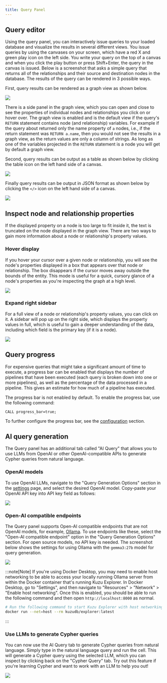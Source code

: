 ```yaml
---
title: Query Panel
---
```


## Query editor

Using the query panel, you can interactively issue queries to your loaded database
and visualize the results in several different views. You issue queries by using
the canvases on your screen, which have a red X and green play icon on the left side.
You write your query on the top of a canvas and when you click the play button or press Shift+Enter,
the query in the canvas is issued.
Below is a screenshot that asks a simple query that returns all of the relationships
and their source and destination nodes in the database. The results of the query can
be rendered in 3 possible ways.

First, query results can be rendered as a graph view as shown below.

<img src="/img/visualization/query-result-graph-view.png" />

There is a side panel in the graph view, which you can open and close to see the properties of
individual nodes and relationships you click on or hover over. The graph view is enabled
and is the default view if the query's `RETURN` statement contains node (and relationship) variables.
For example if the query about returned only the name property of `a` nodes, i.e.,
if the return statement was `RETURN a.name`, then you would not see the results in a graph view,
as the return values are only a column of strings. As long as one of the variables projected
in the `RETURN` statement is a node you will get by default a graph view.

Second, query results can be output as a table as shown below by clicking the table icon on the left hand
side of a canvas.

<img src="/img/visualization/query-result-table-view.png" />

Finally query results can be output in JSON format as shown below by clicking the `</>` icon on the
left hand side of a canvas.

<img src="/img/visualization/query-result-json-view.png" />

## Inspect node and relationship properties

If the displayed property on a node is too large to fit inside it, the text is truncated on the node
displayed in the graph view. There are two ways to gain more information about a node or relationship's
property values.

### Hover display

If you hover your cursor over a given node or relationship, you will see the node's properties displayed
in a box that appears over that node or relationship. The box disappears if the cursor moves away outside
the bounds of the entity. This mode is useful for a quick, cursory glance of a node's properties as
you're inspecting the graph at a high level.

<img src="/img/visualization/expand-hover-view.png" />

### Expand right sidebar

For a full view of a node or relationship's property values, you can click on it. A sidebar will pop up on
the right side, which displays the property values in full, which is useful to gain a deeper understanding
of the data, including which field is the primary key (if it is a node).

<img src="/img/visualization/expand-sidebar.png" />

## Query progress

For expensive queries that might take a significant amount of time to execute, a progress bar can be enabled that displays
the number of pipelines that have been executed (each query is broken down into one or more pipelines), 
as well as the percentage of the data processed in a pipeline. This gives an estimate for how much of a pipeline
has executed.

The progress bar is not enabled by default. To enable the progress bar, use the following command:

```cypher
CALL progress_bar=true;
```

To further configure the progress bar, see the [configuration](/cypher/configuration) section.

## AI query generation

The Query panel has an additional tab called "AI Query" that allows you to use LLMs from OpenAI or other OpenAI-compatible
APIs to generate Cypher queries from natural language.

### OpenAI models

To use OpenAI LLMs, navigate to the "Query Generation Options" section in the [settings](/cypher/visualization/kuzu-explorer/settings-panel) page,
and select the desired OpenAI model. Copy-paste your OpenAI API key into API key field as follows:

<img src="/img/visualization/ai-query-2.png" />

### Open-AI compatible endpoints

The Query panel supports Open-AI compatible endpoints that are not OpenAI models, for example, [Ollama](https://ollama.com/).
To use endpoints like these, select the "Open-AI compatible endpoint" option in the "Query Generation Options" section.
For open source models, no API key is needed. The screenshot below shows the settings for using Ollama with the `gemma3:27b` model
for query generation.

<img src="/img/visualization/ai-query-1.png" />

:::note[Note]
If you're using Docker Desktop, you may need to enable host networking to be able to access your locally running Ollama server
from within the Docker container that's running Kuzu Explorer. In Docker Desktop, go to "Settings", and then navigate to "Resources" > "Network" > "Enable host networking".
Once this is enabled, you should be able to run the following command and then open `http://localhost:8000` as normal.
```bash
# Run the following command to start Kuzu Explorer with host networking enabled
docker run --net=host --rm kuzudb/explorer:latest
```
:::

### Use LLMs to generate Cypher queries

You can now use the AI Query tab to generate Cypher queries from natural language. Simply type in the natural language query and
run the cell. This will generate a Cypher query using the selected LLM, which you can inspect by clicking back on the "Cypher Query" tab.
Try out this feature if you're learning Cypher and want to work with an LLM to help you out!

<img src="/img/visualization/ai-query-3.gif" />